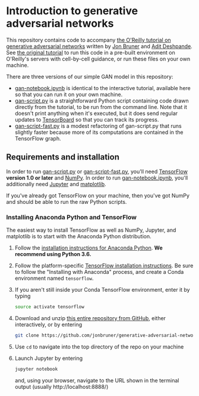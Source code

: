 # Introduction to generative adversarial networks

This repository contains code to accompany [the O'Reilly tutorial on generative adversarial networks](https://www.oreilly.com/learning/generative-adversarial-networks-for-beginners) written by [Jon Bruner](https://github.com/jonbruner) and [Adit Deshpande](https://github.com/adeshpande3). See [the original tutorial](https://www.oreilly.com/learning/generative-adversarial-networks-for-beginners) to run this code in a pre-built environment on O'Reilly's servers with cell-by-cell guidance, or run these files on your own machine.

There are three versions of our simple GAN model in this repository:
- [gan-notebook.ipynb](gan-notebook.ipynb) is identical to the interactive tutorial, available here so that you can run it on your own machine.
- [gan-script.py](gan-script.py) is a straightforward Python script containing code drawn directly from the tutorial, to be run from the command line. Note that it doesn't print anything when it's executed, but it does send regular updates to [TensorBoard](https://www.tensorflow.org/get_started/summaries_and_tensorboard) so that you can track its progress.
- [gan-script-fast.py](gan-script-fast.py) is a modest refactoring of gan-script.py that runs slightly faster because more of its computations are contained in the TensorFlow graph.

## Requirements and installation
In order to run [gan-script.py](gan-script.py) or [gan-script-fast.py](gan-script-fast.py), you'll need [TensorFlow](https://www.tensorflow.org/install/) **version 1.0 or later** and [NumPy](https://docs.scipy.org/doc/numpy/user/install.html). In order to run [gan-notebook.ipynb](gan-notebook.ipynb), you'll additionally need [Jupyter](https://jupyter.readthedocs.io/en/latest/install.html) and [matplotlib](https://matplotlib.org/).

If you've already got TensorFlow on your machine, then you've got NumPy and should be able to run the raw Python scripts.

### Installing Anaconda Python and TensorFlow
The easiest way to install TensorFlow as well as NumPy, Jupyter, and matplotlib is to start with the Anaconda Python distribution.

1. Follow the [installation instructions for Anaconda Python](https://www.continuum.io/downloads). **We recommend using Python 3.6.**

2. Follow the platform-specific [TensorFlow installation instructions](https://www.tensorflow.org/install/). Be sure to follow the "Installing with Anaconda" process, and create a Conda environment named `tensorflow`.

3. If you aren't still inside your Conda TensorFlow environment, enter it by typing
    ```bash
    source activate tensorflow
    ```

4. Download and unzip [this entire repository from GitHub](https://github.com/jonbruner/generative-adversarial-networks), either interactively, or by entering
    ```bash
    git clone https://github.com/jonbruner/generative-adversarial-networks.git
    ```

5. Use `cd` to navigate into the top directory of the repo on your machine

6. Launch Jupyter by entering
    ```bash
    jupyter notebook
    ```
    and, using your browser, navigate to the URL shown in the terminal output (usually http://localhost:8888/)
